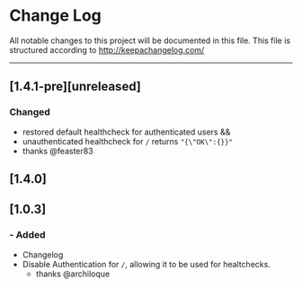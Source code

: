 # Change Log

All notable changes to this project will be documented in this
file. This file is structured according to http://keepachangelog.com/

- - -

## [1.4.1-pre][unreleased]

### Changed
- restored default healthcheck for authenticated users &&
- unauthenticated healthcheck for `/` returns `"{\"OK\":{}}"`
- thanks @feaster83

## [1.4.0]
## [1.0.3]

### - Added
- Changelog
- Disable Authentication for `/`, allowing it to be used for healtchecks.
  - thanks @archiloque
